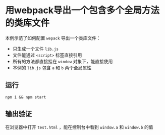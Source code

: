 # 用webpack导出一个包含多个全局方法的类库文件

本例示范了如何配置 `wepack` 导出一个类库文件：
- 只生成一个文件 `lib.js`
- 文件能通过 `<script>` 标签直接引用
- 所有的方法都直接挂在 `window` 对象下，能直接使用
- 本例的 `lib.js` 包含 `a` 和 `b` 两个全局属性

## 运行
```
npm i && npm start
```

## 输出验证
在浏览器中打开 `test.html` ，能在控制台中看到 `window.a` 和 `window.b` 的值
